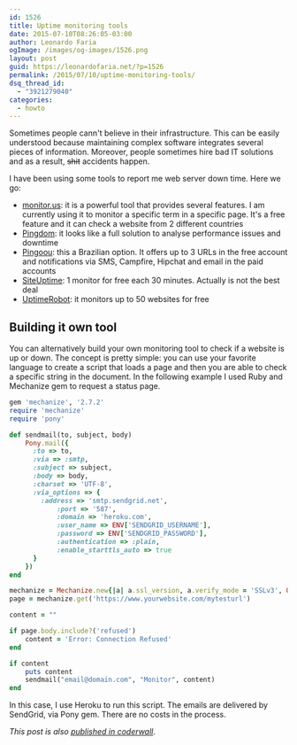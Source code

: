 ```yaml
---
id: 1526
title: Uptime monitoring tools
date: 2015-07-10T08:26:05-03:00
author: Leonardo Faria
ogImage: /images/og-images/1526.png
layout: post
guid: https://leonardofaria.net/?p=1526
permalink: /2015/07/10/uptime-monitoring-tools/
dsq_thread_id:
  - "3921279040"
categories:
  - howto
---
```

Sometimes people cann't believe in their infrastructure. This can be easily understood because maintaining complex software integrates several pieces of information. Moreover, people sometimes hire bad IT solutions and as a result, <s>shit</s> accidents happen.

I have been using some tools to report me web server down time. Here we go:

* [monitor.us](http://www.monitor.us/): it is a powerful tool that provides several features. I am currently using it to monitor a specific term in a specific page. It's a free feature and it can check a website from 2 different countries
* [Pingdom](https://www.pingdom.com/): it looks like a full solution to analyse performance issues and downtime
* [Pingoou](http://pingoou.com.br/): this a Brazilian option. It offers up to 3 URLs in the free account and notifications via SMS, Campfire, Hipchat and email in the paid accounts
* [SiteUptime](http://www.siteuptime.com/): 1 monitor for free each 30 minutes. Actually is not the best deal
* [UptimeRobot](http://www.uptimerobot.com/): it monitors up to 50 websites for free

## Building it own tool

You can alternatively build your own monitoring tool to check if a website is up or down. The concept is pretty simple: you can use your favorite language to create a script that loads a page and then you are able to check a specific string in the document. In the following example I used Ruby and Mechanize gem to request a status page.

```ruby
gem 'mechanize', '2.7.2'
require 'mechanize'
require 'pony'

def sendmail(to, subject, body)
	Pony.mail({
	  :to => to,
	  :via => :smtp,
	  :subject => subject,
	  :body => body,
	  :charset => 'UTF-8',
	  :via_options => {
		:address => 'smtp.sendgrid.net',
			:port => '587',
			:domain => 'heroku.com',
			:user_name => ENV['SENDGRID_USERNAME'],
			:password => ENV['SENDGRID_PASSWORD'],
			:authentication => :plain,
			:enable_starttls_auto => true
	  }
	})
end

mechanize = Mechanize.new{|a| a.ssl_version, a.verify_mode = 'SSLv3', OpenSSL::SSL::VERIFY_NONE}
page = mechanize.get('https://www.yourwebsite.com/mytesturl')

content = ""

if page.body.include?('refused')
	content = 'Error: Connection Refused'
end

if content
	puts content
	sendmail("email@domain.com", "Monitor", content)
end
```

In this case, I use Heroku to run this script. The emails are delivered by SendGrid, via Pony gem. There are no costs in the process.

_This post is also [published in coderwall](https://coderwall.com/p/9nqnwg/uptime-monitoring-tools)_.

